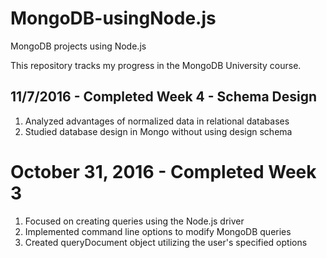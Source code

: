 # MongoDB-usingNode.js
MongoDB projects using Node.js

This repository tracks my progress in the MongoDB University course.

## 11/7/2016 - Completed Week 4 - Schema Design
1. Analyzed advantages of normalized data in relational databases
2. Studied database design in Mongo without using design schema

# October 31, 2016 - Completed Week 3
1. Focused on creating queries using the Node.js driver
2. Implemented command line options to modify MongoDB queries
3. Created queryDocument object utilizing the user's specified options


